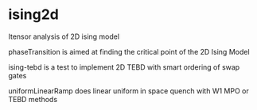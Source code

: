 # ising2d
 Itensor analysis of 2D ising model

phaseTransition is aimed at finding the critical point of the 2D Ising Model

ising-tebd is a test to implement 2D TEBD with smart ordering of swap gates

uniformLinearRamp does linear uniform in space quench with W1 MPO or TEBD methods
